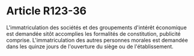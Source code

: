 # Article R123-36

L'immatriculation des sociétés et des groupements d'intérêt économique est demandée sitôt accomplies les formalités de constitution, publicité comprise.   L'immatriculation des autres personnes morales est demandée dans les quinze jours de l'ouverture du siège ou de l'établissement.